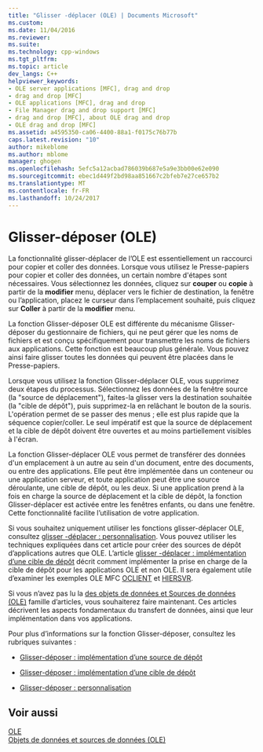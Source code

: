 ```yaml
---
title: "Glisser -déplacer (OLE) | Documents Microsoft"
ms.custom: 
ms.date: 11/04/2016
ms.reviewer: 
ms.suite: 
ms.technology: cpp-windows
ms.tgt_pltfrm: 
ms.topic: article
dev_langs: C++
helpviewer_keywords:
- OLE server applications [MFC], drag and drop
- drag and drop [MFC]
- OLE applications [MFC], drag and drop
- File Manager drag and drop support [MFC]
- drag and drop [MFC], about OLE drag and drop
- OLE drag and drop [MFC]
ms.assetid: a4595350-ca06-4400-88a1-f0175c76b77b
caps.latest.revision: "10"
author: mikeblome
ms.author: mblome
manager: ghogen
ms.openlocfilehash: 5efc5a12acbad786039b687e5a9e3bb00e62e090
ms.sourcegitcommit: ebec1d449f2bd98aa851667c2bfeb7e27ce657b2
ms.translationtype: MT
ms.contentlocale: fr-FR
ms.lasthandoff: 10/24/2017
---
```

# <a name="drag-and-drop-ole"></a>Glisser-déposer (OLE)
La fonctionnalité glisser-déplacer de l’OLE est essentiellement un raccourci pour copier et coller des données. Lorsque vous utilisez le Presse-papiers pour copier et coller des données, un certain nombre d'étapes sont nécessaires. Vous sélectionnez les données, cliquez sur **couper** ou **copie** à partir de la **modifier** menu, déplacer vers le fichier de destination, la fenêtre ou l’application, placez le curseur dans l’emplacement souhaité, puis cliquez sur **Coller** à partir de la **modifier** menu.  
  
 La fonction Glisser-déposer OLE est différente du mécanisme Glisser-déposer du gestionnaire de fichiers, qui ne peut gérer que les noms de fichiers et est conçu spécifiquement pour transmettre les noms de fichiers aux applications. Cette fonction est beaucoup plus générale. Vous pouvez ainsi faire glisser toutes les données qui peuvent être placées dans le Presse-papiers.  
  
 Lorsque vous utilisez la fonction Glisser-déplacer OLE, vous supprimez deux étapes du processus. Sélectionnez les données de la fenêtre source (la "source de déplacement"), faites-la glisser vers la destination souhaitée (la "cible de dépôt"), puis supprimez-la en relâchant le bouton de la souris. L'opération permet de se passer des menus ; elle est plus rapide que la séquence copier/coller. Le seul impératif est que la source de déplacement et la cible de dépôt doivent être ouvertes et au moins partiellement visibles à l'écran.  
  
 La fonction Glisser-déplacer OLE vous permet de transférer des données d'un emplacement à un autre au sein d'un document, entre des documents, ou entre des applications. Elle peut être implémentée dans un conteneur ou une application serveur, et toute application peut être une source déroulante, une cible de dépôt, ou les deux. Si une application prend à la fois en charge la source de déplacement et la cible de dépôt, la fonction Glisser-déplacer est activée entre les fenêtres enfants, ou dans une fenêtre. Cette fonctionnalité facilite l’utilisation de votre application.  
  
 Si vous souhaitez uniquement utiliser les fonctions glisser-déplacer OLE, consultez [glisser -déplacer : personnalisation](../mfc/drag-and-drop-customizing.md). Vous pouvez utiliser les techniques expliquées dans cet article pour créer des sources de dépôt d’applications autres que OLE. L’article [glisser -déplacer : implémentation d’une cible de dépôt](../mfc/drag-and-drop-implementing-a-drop-target.md) décrit comment implémenter la prise en charge de la cible de dépôt pour les applications OLE et non OLE. Il sera également utile d’examiner les exemples OLE MFC [OCLIENT](../visual-cpp-samples.md) et [HIERSVR](../visual-cpp-samples.md).  
  
 Si vous n’avez pas lu la [des objets de données et Sources de données (OLE)](../mfc/data-objects-and-data-sources-ole.md) famille d’articles, vous souhaiterez faire maintenant. Ces articles décrivent les aspects fondamentaux du transfert de données, ainsi que leur implémentation dans vos applications.  
  
 Pour plus d’informations sur la fonction Glisser-déposer, consultez les rubriques suivantes :  
  
-   [Glisser-déposer : implémentation d’une source de dépôt](../mfc/drag-and-drop-implementing-a-drop-source.md)  
  
-   [Glisser-déposer : implémentation d’une cible de dépôt](../mfc/drag-and-drop-implementing-a-drop-target.md)  
  
-   [Glisser-déposer : personnalisation](../mfc/drag-and-drop-customizing.md)  
  
## <a name="see-also"></a>Voir aussi  
 [OLE](../mfc/ole-in-mfc.md)   
 [Objets de données et sources de données (OLE)](../mfc/data-objects-and-data-sources-ole.md)


